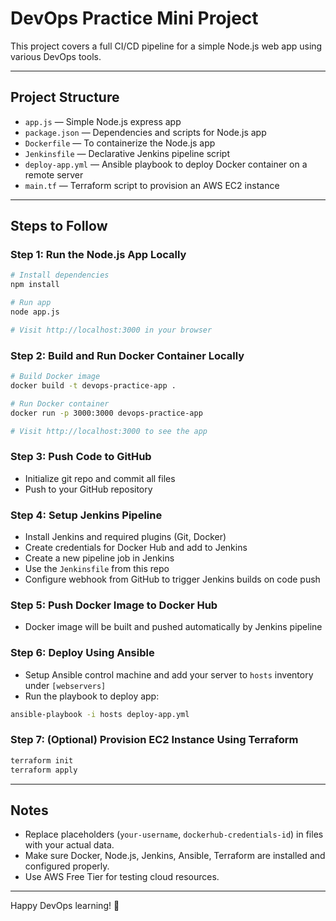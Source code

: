 # DevOps Practice Mini Project

This project covers a full CI/CD pipeline for a simple Node.js web app using various DevOps tools.

---

## Project Structure

- `app.js` — Simple Node.js express app
- `package.json` — Dependencies and scripts for Node.js app
- `Dockerfile` — To containerize the Node.js app
- `Jenkinsfile` — Declarative Jenkins pipeline script
- `deploy-app.yml` — Ansible playbook to deploy Docker container on a remote server
- `main.tf` — Terraform script to provision an AWS EC2 instance

---

## Steps to Follow

### Step 1: Run the Node.js App Locally
```bash
# Install dependencies
npm install

# Run app
node app.js

# Visit http://localhost:3000 in your browser
```

### Step 2: Build and Run Docker Container Locally
```bash
# Build Docker image
docker build -t devops-practice-app .

# Run Docker container
docker run -p 3000:3000 devops-practice-app

# Visit http://localhost:3000 to see the app
```

### Step 3: Push Code to GitHub
- Initialize git repo and commit all files
- Push to your GitHub repository

### Step 4: Setup Jenkins Pipeline
- Install Jenkins and required plugins (Git, Docker)
- Create credentials for Docker Hub and add to Jenkins
- Create a new pipeline job in Jenkins
- Use the `Jenkinsfile` from this repo
- Configure webhook from GitHub to trigger Jenkins builds on code push

### Step 5: Push Docker Image to Docker Hub
- Docker image will be built and pushed automatically by Jenkins pipeline

### Step 6: Deploy Using Ansible
- Setup Ansible control machine and add your server to `hosts` inventory under `[webservers]`
- Run the playbook to deploy app:
```bash
ansible-playbook -i hosts deploy-app.yml
```

### Step 7: (Optional) Provision EC2 Instance Using Terraform
```bash
terraform init
terraform apply
```

---

## Notes
- Replace placeholders (`your-username`, `dockerhub-credentials-id`) in files with your actual data.
- Make sure Docker, Node.js, Jenkins, Ansible, Terraform are installed and configured properly.
- Use AWS Free Tier for testing cloud resources.

---

Happy DevOps learning! 🚀
